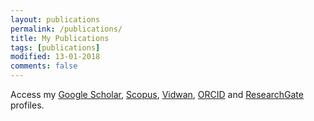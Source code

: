 ```yaml
---
layout: publications
permalink: /publications/
title: My Publications
tags: [publications]
modified: 13-01-2018
comments: false
---
```


Access my <a href="https://scholar.google.co.in/citations?user=SwrZkasAAAAJ&hl=en" target="_blank">Google Scholar</a>, <a href = "https://www.scopus.com/authid/detail.uri?authorId=57170065400" target="_blank">Scopus</a>, <a href = "#">Vidwan</a>, <a href = "#">ORCID</a> and <a href="https://www.researchgate.net/profile/Ashutosh_Satapathy3" target="_blank">ResearchGate</a> profiles.

